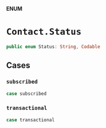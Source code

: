 **ENUM**

# `Contact.Status`

```swift
public enum Status: String, Codable
```

## Cases
### `subscribed`

```swift
case subscribed
```

### `transactional`

```swift
case transactional
```
